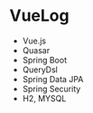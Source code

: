 # VueLog

* Vue.js
* Quasar
* Spring Boot
* QueryDsl
* Spring Data JPA
* Spring Security
* H2, MYSQL